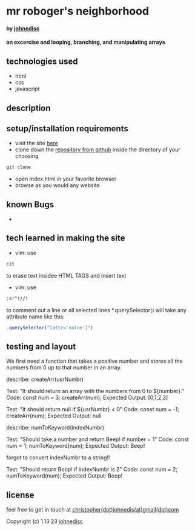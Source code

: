 
# mr roboger's neighborhood

#### by [johnedisc](https://johnedisc.github.io/portfolio/)

#### an excercise and looping, branching, and manipulating arrays

## technologies used

* html
* css
* javascript

## description



## setup/installation requirements

* visit the site [here]()
* clone down the [repository from github]() inside the directory of your choosing
```bash
git clone 
```
* open index.html in your favorite browser
* browse as you would any website

## known Bugs

* 

## tech learned in making the site

* vim: use 
```bash
cit
```
 to erase text insidee HTML TAGS and insert text
* vim: use 
```bash
:s!^!//!
``` 
 to comment out a line or all selected lines
*.querySelector() will take any attribute name like this: 
```javascript
.querySelector("[attr='value']")
```

## testing and layout

We first need a function that takes a positive number and stores all the numbers from 0 up to that number in an array.  

describe: createArr(usrNumbr)

Test: "It should return an array with the numbers from 0 to ${number}."
Code:
const num = 3;
createArr(num);
Expected Output: [0,1,2,3]

Test: "It should return null if ${usrNumbr} < 0"
Code:
const num = -1;
createArr(num);
Expected Output: null

describe: numToKeyword(indexNumbr)

Test: "Should take a number and return Beep! if number = 1"
Code:
const num = 1;
numToKeyword(num);
Expected Output: Beep!

forgot to convert indexNumbr to a string!!

Test: "Should return Boop! if indexNumbr is 2"
Code:
const num = 2;
numToKeyword(num);
Expected Output: Boop!


## license

feel free to get in touch at [christopher(dot)johnedis(at)gmail(dot)com](christopher.johnedis@gmail.com)

Copyright (c) 1.13.23 [johnedisc](https://johnedisc.github.io/portfolio/)
